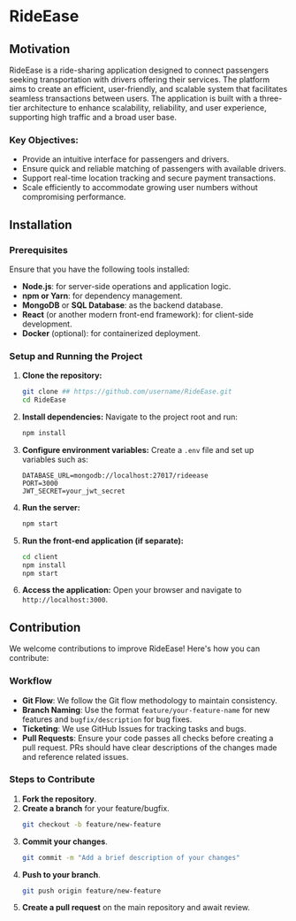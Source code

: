 # RideEase

## Motivation
RideEase is a ride-sharing application designed to connect passengers seeking transportation with drivers offering their services. The platform aims to create an efficient, user-friendly, and scalable system that facilitates seamless transactions between users. The application is built with a three-tier architecture to enhance scalability, reliability, and user experience, supporting high traffic and a broad user base.

### Key Objectives:
- Provide an intuitive interface for passengers and drivers.
- Ensure quick and reliable matching of passengers with available drivers.
- Support real-time location tracking and secure payment transactions.
- Scale efficiently to accommodate growing user numbers without compromising performance.

## Installation

### Prerequisites
Ensure that you have the following tools installed:
- **Node.js**: for server-side operations and application logic.
- **npm or Yarn**: for dependency management.
- **MongoDB** or **SQL Database**: as the backend database.
- **React** (or another modern front-end framework): for client-side development.
- **Docker** (optional): for containerized deployment.

### Setup and Running the Project

1. **Clone the repository:**
   ```bash
   git clone ## https://github.com/username/RideEase.git
   cd RideEase
   ```

2. **Install dependencies:**
   Navigate to the project root and run:
   ```bash
   npm install
   ```

3. **Configure environment variables:**
   Create a `.env` file and set up variables such as:
   ```env
   DATABASE_URL=mongodb://localhost:27017/rideease
   PORT=3000
   JWT_SECRET=your_jwt_secret
   ```

4. **Run the server:**
   ```bash
   npm start
   ```

5. **Run the front-end application (if separate):**
   ```bash
   cd client
   npm install
   npm start
   ```

6. **Access the application:**
   Open your browser and navigate to `http://localhost:3000`.

## Contribution

We welcome contributions to improve RideEase! Here's how you can contribute:

### Workflow
- **Git Flow**: We follow the Git flow methodology to maintain consistency.
- **Branch Naming**: Use the format `feature/your-feature-name` for new features and `bugfix/description` for bug fixes.
- **Ticketing**: We use GitHub Issues for tracking tasks and bugs.
- **Pull Requests**: Ensure your code passes all checks before creating a pull request. PRs should have clear descriptions of the changes made and reference related issues.

### Steps to Contribute
1. **Fork the repository**.
2. **Create a branch** for your feature/bugfix.
   ```bash
   git checkout -b feature/new-feature
   ```
3. **Commit your changes**.
   ```bash
   git commit -m "Add a brief description of your changes"
   ```
4. **Push to your branch**.
   ```bash
   git push origin feature/new-feature
   ```
5. **Create a pull request** on the main repository and await review.



